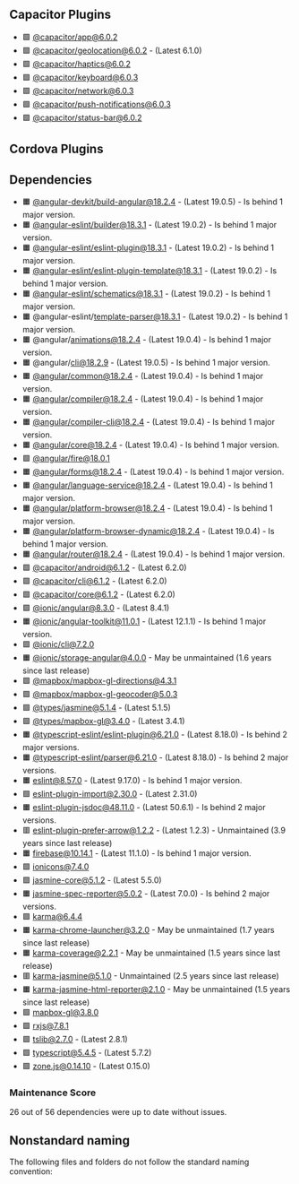 ## Capacitor Plugins

- 🟩 [@capacitor/app@6.0.2](https://github.com/ionic-team/capacitor-plugins.git)
- 🟩 [@capacitor/geolocation@6.0.2](https://github.com/ionic-team/capacitor-plugins.git) - (Latest 6.1.0)
- 🟩 [@capacitor/haptics@6.0.2](https://github.com/ionic-team/capacitor-plugins.git)
- 🟩 [@capacitor/keyboard@6.0.3](https://github.com/ionic-team/capacitor-plugins.git)
- 🟩 [@capacitor/network@6.0.3](https://github.com/ionic-team/capacitor-plugins.git)
- 🟩 [@capacitor/push-notifications@6.0.3](https://github.com/ionic-team/capacitor-plugins.git)
- 🟩 [@capacitor/status-bar@6.0.2](https://github.com/ionic-team/capacitor-plugins.git)
## Cordova Plugins

## Dependencies

- 🟧 [@angular-devkit/build-angular@18.2.4](https://github.com/angular/angular-cli.git) - (Latest 19.0.5) - Is behind 1 major version.
- 🟧 [@angular-eslint/builder@18.3.1](https://github.com/angular-eslint/angular-eslint.git) - (Latest 19.0.2) - Is behind 1 major version.
- 🟧 [@angular-eslint/eslint-plugin@18.3.1](https://github.com/angular-eslint/angular-eslint.git) - (Latest 19.0.2) - Is behind 1 major version.
- 🟧 [@angular-eslint/eslint-plugin-template@18.3.1](https://github.com/angular-eslint/angular-eslint.git) - (Latest 19.0.2) - Is behind 1 major version.
- 🟧 [@angular-eslint/schematics@18.3.1](https://github.com/angular-eslint/angular-eslint.git) - (Latest 19.0.2) - Is behind 1 major version.
- 🟧 @angular-eslint/template-parser@18.3.1 - (Latest 19.0.2) - Is behind 1 major version.
- 🟧 @angular/animations@18.2.4 - (Latest 19.0.4) - Is behind 1 major version.
- 🟧 @angular/cli@18.2.9 - (Latest 19.0.5) - Is behind 1 major version.
- 🟧 [@angular/common@18.2.4](https://github.com/angular/angular.git) - (Latest 19.0.4) - Is behind 1 major version.
- 🟧 [@angular/compiler@18.2.4](https://github.com/angular/angular.git) - (Latest 19.0.4) - Is behind 1 major version.
- 🟧 [@angular/compiler-cli@18.2.4](https://github.com/angular/angular.git) - (Latest 19.0.4) - Is behind 1 major version.
- 🟧 [@angular/core@18.2.4](https://github.com/angular/angular.git) - (Latest 19.0.4) - Is behind 1 major version.
- 🟩 [@angular/fire@18.0.1](https://github.com/angular/angularfire.git)
- 🟧 [@angular/forms@18.2.4](https://github.com/angular/angular.git) - (Latest 19.0.4) - Is behind 1 major version.
- 🟧 [@angular/language-service@18.2.4](https://github.com/angular/angular.git) - (Latest 19.0.4) - Is behind 1 major version.
- 🟧 [@angular/platform-browser@18.2.4](https://github.com/angular/angular.git) - (Latest 19.0.4) - Is behind 1 major version.
- 🟧 [@angular/platform-browser-dynamic@18.2.4](https://github.com/angular/angular.git) - (Latest 19.0.4) - Is behind 1 major version.
- 🟧 [@angular/router@18.2.4](https://github.com/angular/angular.git) - (Latest 19.0.4) - Is behind 1 major version.
- 🟩 [@capacitor/android@6.1.2](https://github.com/ionic-team/capacitor.git) - (Latest 6.2.0)
- 🟩 [@capacitor/cli@6.1.2](https://github.com/ionic-team/capacitor.git) - (Latest 6.2.0)
- 🟩 [@capacitor/core@6.1.2](https://github.com/ionic-team/capacitor.git) - (Latest 6.2.0)
- 🟩 [@ionic/angular@8.3.0](https://github.com/ionic-team/ionic-framework.git) - (Latest 8.4.1)
- 🟧 [@ionic/angular-toolkit@11.0.1](https://github.com/ionic-team/angular-toolkit.git) - (Latest 12.1.1) - Is behind 1 major version.
- 🟩 [@ionic/cli@7.2.0](https://github.com/ionic-team/ionic-cli.git)
- 🟧 [@ionic/storage-angular@4.0.0](https://github.com/ionic-team/ionic-storage.git) - May be unmaintained (1.6 years since last release)
- 🟩 [@mapbox/mapbox-gl-directions@4.3.1](https://github.com/mapbox/mapbox-gl-directions.git)
- 🟩 [@mapbox/mapbox-gl-geocoder@5.0.3](https://github.com/mapbox/mapbox-gl-geocoder.git)
- 🟩 [@types/jasmine@5.1.4](https://github.com/DefinitelyTyped/DefinitelyTyped.git) - (Latest 5.1.5)
- 🟩 [@types/mapbox-gl@3.4.0](https://github.com/DefinitelyTyped/DefinitelyTyped.git) - (Latest 3.4.1)
- 🟧 [@typescript-eslint/eslint-plugin@6.21.0](https://github.com/typescript-eslint/typescript-eslint.git) - (Latest 8.18.0) - Is behind 2 major versions.
- 🟧 [@typescript-eslint/parser@6.21.0](https://github.com/typescript-eslint/typescript-eslint.git) - (Latest 8.18.0) - Is behind 2 major versions.
- 🟧 [eslint@8.57.0](https://github.com/eslint/eslint.git) - (Latest 9.17.0) - Is behind 1 major version.
- 🟩 [eslint-plugin-import@2.30.0](https://github.com/import-js/eslint-plugin-import.git) - (Latest 2.31.0)
- 🟧 [eslint-plugin-jsdoc@48.11.0](https://github.com/gajus/eslint-plugin-jsdoc.git) - (Latest 50.6.1) - Is behind 2 major versions.
- 🟥 [eslint-plugin-prefer-arrow@1.2.2](https://github.com/TristonJ/eslint-plugin-prefer-arrow.git) - (Latest 1.2.3) - Unmaintained (3.9 years since last release)
- 🟧 [firebase@10.14.1](https://github.com/firebase/firebase-js-sdk.git) - (Latest 11.1.0) - Is behind 1 major version.
- 🟩 [ionicons@7.4.0](https://github.com/ionic-team/ionicons.git)
- 🟩 [jasmine-core@5.1.2](https://github.com/jasmine/jasmine.git) - (Latest 5.5.0)
- 🟧 [jasmine-spec-reporter@5.0.2](https://github.com/bcaudan/jasmine-spec-reporter.git) - (Latest 7.0.0) - Is behind 2 major versions.
- 🟩 [karma@6.4.4](https://github.com/karma-runner/karma.git)
- 🟧 [karma-chrome-launcher@3.2.0](https://github.com/karma-runner/karma-chrome-launcher.git) - May be unmaintained (1.7 years since last release)
- 🟧 [karma-coverage@2.2.1](https://github.com/karma-runner/karma-coverage.git) - May be unmaintained (1.5 years since last release)
- 🟥 [karma-jasmine@5.1.0](https://github.com/karma-runner/karma-jasmine.git) - Unmaintained (2.5 years since last release)
- 🟧 [karma-jasmine-html-reporter@2.1.0](https://github.com/dfederm/karma-jasmine-html-reporter.git) - May be unmaintained (1.5 years since last release)
- 🟩 [mapbox-gl@3.8.0](https://github.com/mapbox/mapbox-gl-js.git)
- 🟩 [rxjs@7.8.1](https://github.com/reactivex/rxjs.git)
- 🟩 [tslib@2.7.0](https://github.com/Microsoft/tslib.git) - (Latest 2.8.1)
- 🟩 [typescript@5.4.5](https://github.com/microsoft/TypeScript.git) - (Latest 5.7.2)
- 🟩 [zone.js@0.14.10](https://github.com/angular/angular.git) - (Latest 0.15.0)
### Maintenance Score
26 out of 56 dependencies were up to date without issues.



## Nonstandard naming
The following files and folders do not follow the standard naming convention:

